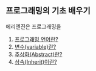 ## 프로그래밍의 기초 배우기

에리엔진은 프로그래밍을 

1. [프로그래밍 언어란?](./select-your-programming-language)
1. [변수(variable)란?](./what-is-variable)
1. [추상화(Abstract)란?](./what-is-abstract)
1. [상속(Inherit)이란?](./what-is-inherit)